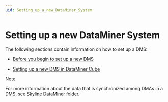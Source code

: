 ```yaml
---
uid: Setting_up_a_new_DataMiner_System
---
```


# Setting up a new DataMiner System

The following sections contain information on how to set up a DMS:

- [Before you begin to set up a new DMS](Before_you_begin_to_set_up_a_new_DMS.md)

- [Setting up a new DMS in DataMiner Cube](Setting_up_a_new_DMS_in_DataMiner_Cube.md)

> [!NOTE]
> For more information about the data that is synchronized among DMAs in a DMS, see [Skyline DataMiner folder](../../part_7/SkylineDataminerFolder/SkylineDataminerFolder.md#skyline-dataminer-folder).
>
